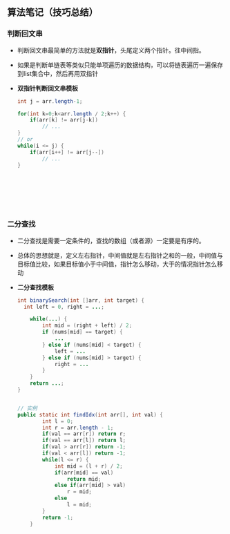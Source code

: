 ## 算法笔记（技巧总结）

### 判断回文串

* 判断回文串最简单的方法就是**双指针**，头尾定义两个指针。往中间指。

* 如果是判断单链表等类似只能单项遍历的数据结构，可以将链表遍历一遍保存到list集合中，然后再用双指针

* **双指针判断回文串模板**

  ```java
  int j = arr.length-1;
  
  for(int k=0;k<arr.length / 2;k++) {
      if(arr[k] != arr[j-k])
          // ...
  }
  // or
  while(i <= j) {
      if(arr[i++] != arr[j--])
          // ...
  }
  ```
  

​	

​	

​	



### 二分查找

* 二分查找是需要一定条件的，查找的数组（或者源）一定要是有序的。

* 总体的思想就是，定义左右指针，中间值就是左右指针之和的一般，中间值与目标值比较，如果目标值小于中间值，指针怎么移动，大于的情况指针怎么移动

* **二分查找模板**

  ```java
  int binarySearch(int []arr, int target) {
  	int left = 0, right = ...;
  
      while(...) {
          int mid = (right + left) / 2;
          if (nums[mid] == target) {
              ...
          } else if (nums[mid] < target) {
              left = ...
          } else if (nums[mid] > target) {
              right = ...
          }
      }
      return ...;
  }
  
  
  // 实例
  public static int findIdx(int arr[], int val) {
          int l = 0;
          int r = arr.length - 1;
          if(val == arr[r]) return r;
          if(val == arr[l]) return l;
          if(val > arr[r]) return -1;
          if(val < arr[l]) return -1;
          while(l <= r) {
              int mid = (l + r) / 2;
              if(arr[mid] == val)
                  return mid;
              else if(arr[mid] > val)
                  r = mid;
              else
                  l = mid;
          }
          return -1;
      }
  ```

  



